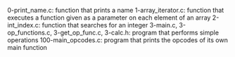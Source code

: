 0-print_name.c: function that prints a name
1-array_iterator.c: function that executes a function given as a parameter on each element of an array
2-int_index.c: function that searches for an integer
3-main.c, 3-op_functions.c, 3-get_op_func.c, 3-calc.h: program that performs simple operations
100-main_opcodes.c: program that prints the opcodes of its own main function
